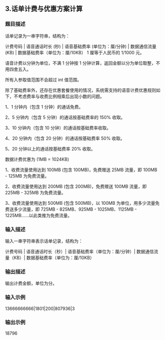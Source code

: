 ## 3.话单计费与优惠方案计算
### 题目描述
话单记录为一串字符串，结构为： 

计费号码 | 语音通话时长 (秒) | 语音基础费率 (单位为：厘/分钟) | 数据通信流量 (KB) | 数据基础费率（单位为：厘/10KB） 1 厘等于人民币的 1/1000 元。 

语音计费以分钟为单位，不满 1 分钟按 1 分钟计算，返回金额以分为单位取整，不用四舍五入。 

所有入参取值范围不会超过 int 值范围。 

除了基础费率外，还存在优惠套餐使用的情况，系统需支持的语音计费优惠规则如下，不考虑费率与收费比例相乘后出现小数的问题。 

1、1 分钟内（包含 1 分钟）的通话免费。 

2、5 分钟内（包含 5 分钟）的通话按基础费率的 150% 收取。 

3、10 分钟内（包含 10 分钟）的通话按基础费率收取。 

4、20 分钟内（包含 20 分钟）的通话按基础费率 50% 收取。 

5、20 分钟以上的通话按基础费率 20% 收取。 

数据计费优惠为 (1MB = 1024KB) 

1、收费流量使用达到 100MB (包含 100MB)，免费赠送 25MB 流量，即 100MB - 125MB 为免费流量。 

2、收费流量使用达到 200MB (包含 200MB)，免费赠送 100MB 流量，即 225MB - 325MB 为免费流量。 

3、收费流量使用达到 500MB (包含 500MB)，以 100MB 为单位，用多少流量免费送多少流量，即 725MB - 825MB、925MB - 1025MB、1125MB - 1225MB......以此类推为免费流量。

### 输入描述
输入一串字符串表示话单记录，结构为： 

计费号码 | 语音通话时长（秒）| 语音基础费率（单位为：厘/分钟）| 数据通信流量（KB）| 数据基础费率（单位为：厘/10KB）

### 输出描述
输出计费金额，单位为分。
### 输入示例
13666666666|1801|200|807936|3
### 输出示例
18796